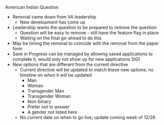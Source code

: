 American Indian Question
- Removal came down from VA leadership
  - New development has come up
- Leadership wants the question to be prepared to remove the question
  - Question will be easy to remove - still have the feature flag in place
  - Waiting on the final go-ahead to do this
- May be timing the removal to coincide with the removal from the paper form
- Save in Progress can be managed by allowing saved applications to complete it; would only not show up for new applications
SIGI
- New options that are different from the current directive
  - Current directive will be updated to match these new options; no timeline on *when* it will be updated
    - Man
    - Woman
    - Transgender Man
    - Transgender Woman
    - Non-binary
    - Prefer not to answer
    - A gender not listed here
  - No current date on when to go live; update coming week of 12/26
